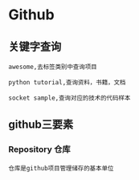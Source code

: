 # Github

## 关键字查询

    awesome,去标签类别中查询项目

    python tutorial,查询资料，书籍，文档

    socket sample,查询对应的技术的代码样本


## github三要素

###  Repository 仓库

    仓库是github项目管理储存的基本单位
